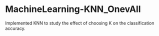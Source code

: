 # MachineLearning-KNN_OnevAll
Implemented KNN to study the effect of choosing K on the classification accuracy.
